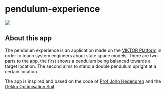 # pendulum-experience
![](https://github.com/viktor-platform/pendulum-experience/PendulumExperience2.gif)

## About this app
The pendulum experience is an application made on the [VIKTOR Platform](https://www.viktor.ai/) in order to teach system engineers about state space models. 
There are two parts to the app, the first shows a pendulum being balanced towards a target location. The second aims to stand a double pendulum upright at a certain location.

The app is inspired and based on the code of  [Prof John Hedengren](https://www.linkedin.com/in/hedengren/) and the [Gekko Optimisation Suit](https://gekko.readthedocs.io/en/latest/).
